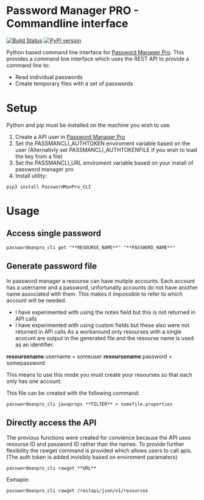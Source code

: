 # Password Manager PRO - Commandline interface

[![Build Status](https://travis-ci.org/rmetcalf9/PasswordManPro_CLI.svg?branch=master)](https://travis-ci.org/rmetcalf9/PasswordManPro_CLI)
[![PyPI version](https://badge.fury.io/py/passwordmanpro_cli.svg)](https://badge.fury.io/py/passwordmanpro_cli)

Python based command line interface for [Password Manager Pro](https://www.manageengine.com/products/passwordmanagerpro/help/restapi.html). This provides a command line interface which uses the REST API to provide a command line to:

 - Read individual passwords
 - Create temporary files with a set of passwords


# Setup

Python and pip must be installed on the machine you wish to use.

 1. Create a API user in [Password Manager Pro](https://www.manageengine.com/products/passwordmanagerpro/help/restapi.html)
 2. Set the PASSMANCLI_AUTHTOKEN enviroment variable based on the user (Alternativly set PASSMANCLI_AUTHTOKENFILE if you wish to load the key from a file)
 3. Set the PASSMANCLI_URL enviroment variable based on your install of password manager pro
 4. Install utility:
```
pip3 install PasswordManPro_CLI
```
 
# Usage

## Access single password

```
passwordmanpro_cli get "**RESOURSE_NAME**" "**PASSWORD_NAME**"
```

## Generate password file

In password manager a resourse can have mutiple accounts. Each account has a username and a password, unfortunatly accounts do not have another name associated with them. This makes it impossible to refer to which account will be needed. 
 - I have experimented with using the notes field but this is not returned in API calls
 - I have experimented with using custom fields but these also were not returned in API calls
As a workaround only resourses with a single acocunt are output in the generated file and the resourse name is used as an identifier.

**resoursename**.username = someuser
**resoursename**.password = somepassword

This means to use this mode you must create your resourses so that each only has one account.

This file can be created with the following command:
```
passwordmanpro_cli javaprops **FILTER** > somefile.properties
```

## Directly access the API

The previous functions were created for convience because the API uses resourse ID and password ID rather than the names. To provide further flexibility the rawget command is provided which allows users to call apis. (The auth token is added invisibly based on enviroment paramaters)

```
passwordmanpro_cli rawget **URL**
```

Exmaple:
```
passwordmanpro_cli rawget /restapi/json/v1/resources
```




